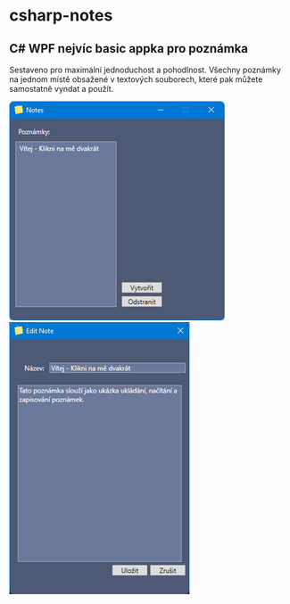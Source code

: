 # csharp-notes
## C# WPF nejvíc basic appka pro poznámka
Sestaveno pro maximální jednoduchost a pohodlnost.
Všechny poznámky na jednom místě obsažené v textových souborech, které pak můžete samostatně vyndat a použít.

<img src="Notes\img\nahled.png">
<img src="Notes\img\nahled2.png">